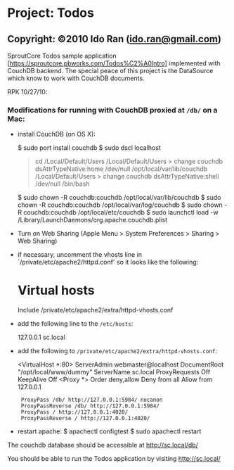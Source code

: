 # Project:   Todos
## Copyright: ©2010 Ido Ran (ido.ran@gmail.com)


SproutCore Todos sample application [https://sproutcore.pbworks.com/Todos%C2%A0Intro] implemented with CouchDB backend.
The special peace of this project is the DataSource which know to work with CouchDB documents.

RPK 10/27/10:

### Modifications for running with CouchDB proxied at `/db/` on a Mac:

 * install CouchDB (on OS X):

     $ sudo port install couchdb
     $ sudo dscl localhost
      > cd /Local/Default/Users
     /Local/Default/Users > change couchdb dsAttrTypeNative:home /dev/null /opt/local/var/lib/couchdb
     /Local/Default/Users > change couchdb dsAttrTypeNative:shell /dev/null /bin/bash

     $ sudo chown -R couchdb:couchdb /opt/local/var/lib/couchdb
     $ sudo chown -R couchdb:couchdb /opt/local/var/log/couchdb
     $ sudo chown -R couchdb:couchdb /opt/local/etc/couchdb
     $ sudo launchctl load -w /Library/LaunchDaemons/org.apache.couchdb.plist
     
 * Turn on Web Sharing (Apple Menu > System Preferences > Sharing > Web Sharing)
 
 * if necessary, uncomment the vhosts line in `/private/etc/apache2/httpd.conf' so it looks like the following:
 
     # Virtual hosts
     Include /private/etc/apache2/extra/httpd-vhosts.conf

 * add the following line to the `/etc/hosts`:
 
   127.0.0.1	sc.local
   
 * add the following to `/private/etc/apache2/extra/httpd-vhosts.conf`:
 
     <VirtualHost *:80>
       ServerAdmin webmaster@localhost
       DocumentRoot "/opt/local/www/dummy"
       ServerName sc.local
       ProxyRequests Off
       KeepAlive Off
       <Proxy *>
          Order deny,allow
          Deny from all
          Allow from 127.0.0.1
       </Proxy>

        ProxyPass /db/ http://127.0.0.1:5984/ nocanon
        ProxyPassReverse /db/ http://127.0.0.1:5984/
        ProxyPass / http://127.0.0.1:4020/
        ProxyPassReverse / http://127.0.0.1:4020/

     </VirtualHost>
     
  * restart apache:
    $ apachectl configtest
    $ sudo apachectl restart
    

The couchdb database should be accessible at http://sc.local/db/

You should be able to run the Todos application by visiting http://sc.local/
